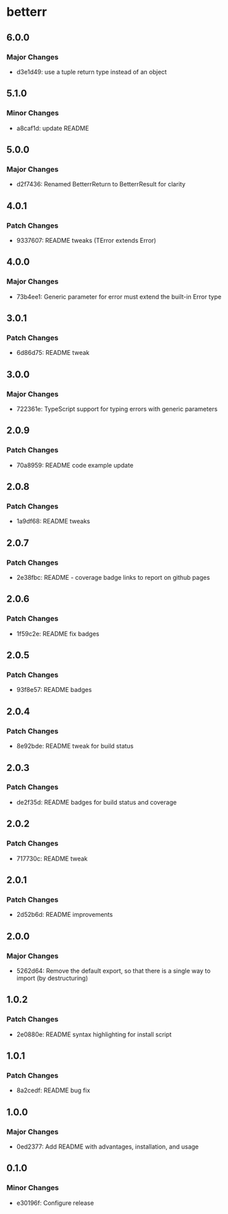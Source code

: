 # betterr

## 6.0.0

### Major Changes

- d3e1d49: use a tuple return type instead of an object

## 5.1.0

### Minor Changes

- a8caf1d: update README

## 5.0.0

### Major Changes

- d2f7436: Renamed BetterrReturn to BetterrResult for clarity

## 4.0.1

### Patch Changes

- 9337607: README tweaks (TError extends Error)

## 4.0.0

### Major Changes

- 73b4ee1: Generic parameter for error must extend the built-in Error type

## 3.0.1

### Patch Changes

- 6d86d75: README tweak

## 3.0.0

### Major Changes

- 722361e: TypeScript support for typing errors with generic parameters

## 2.0.9

### Patch Changes

- 70a8959: README code example update

## 2.0.8

### Patch Changes

- 1a9df68: README tweaks

## 2.0.7

### Patch Changes

- 2e38fbc: README - coverage badge links to report on github pages

## 2.0.6

### Patch Changes

- 1f59c2e: README fix badges

## 2.0.5

### Patch Changes

- 93f8e57: README badges

## 2.0.4

### Patch Changes

- 8e92bde: README tweak for build status

## 2.0.3

### Patch Changes

- de2f35d: README badges for build status and coverage

## 2.0.2

### Patch Changes

- 717730c: README tweak

## 2.0.1

### Patch Changes

- 2d52b6d: README improvements

## 2.0.0

### Major Changes

- 5262d64: Remove the default export, so that there is a single way to import (by destructuring)

## 1.0.2

### Patch Changes

- 2e0880e: README syntax highlighting for install script

## 1.0.1

### Patch Changes

- 8a2cedf: README bug fix

## 1.0.0

### Major Changes

- 0ed2377: Add README with advantages, installation, and usage

## 0.1.0

### Minor Changes

- e30196f: Configure release
